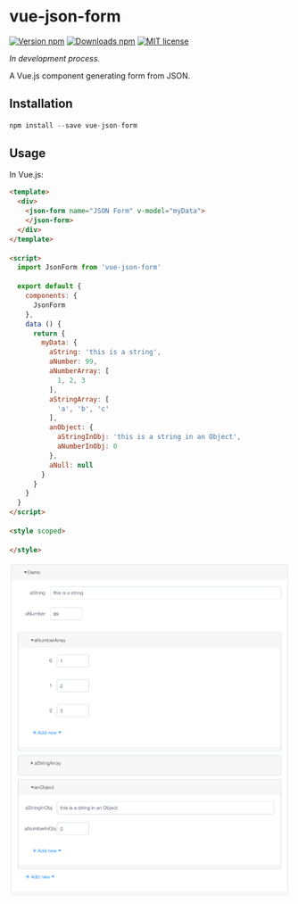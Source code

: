 # vue-json-form

[![Version npm](https://img.shields.io/npm/v/vue-json-form.svg)](https://www.npmjs.com/package/vue-json-form)
[![Downloads npm](https://img.shields.io/npm/dt/vue-json-form.svg)](https://www.npmjs.com/package/vue-json-form)
[![MIT license](https://img.shields.io/npm/l/vue-json-form.svg)](https://opensource.org/licenses/MIT)

*In development process.*

A Vue.js component generating form from JSON.

## Installation

```javascript
npm install --save vue-json-form
```

## Usage

In Vue.js:

```html
<template>
  <div>
    <json-form name="JSON Form" v-model="myData">
    </json-form>
  </div>
</template>

<script>
  import JsonForm from 'vue-json-form'

  export default {
    components: {
      JsonForm
    },
    data () {
      return {
        myData: {
          aString: 'this is a string',
          aNumber: 99,
          aNumberArray: [
            1, 2, 3
          ],
          aStringArray: [
            'a', 'b', 'c'
          ],
          anObject: {
            aStringInObj: 'this is a string in an Object',
            aNumberInObj: 0
          },
          aNull: null
        }
      }
    }
  }
</script>

<style scoped>

</style>
```

![](./demo.png)
